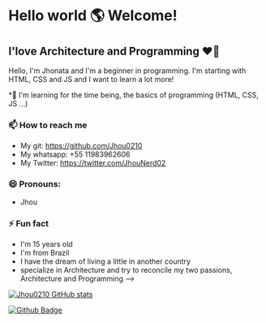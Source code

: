 # Hello world 🌎 Welcome!

## I'love Architecture and Programming ❤️📖

Hello, I'm Jhonata and I'm a beginner in programming. I'm starting with HTML, CSS and JS and I want to learn a lot more!

 *🌱 I'm learning for the time being, the basics of programming (HTML, CSS, JS ...)

### 📫 How to reach me
 * My git: https://github.com/Jhou0210
 * My whatsapp: +55 11983962606
 * My Twitter: https://twitter.com/JhouNerd02

### 😄 Pronouns: 
  * Jhou

### ⚡ Fun fact
 * I'm 15 years old
 *  I'm from Brazil
 *  I have the dream of living a little in another country
 *  specialize in Architecture and try to reconcile my two passions, Architecture and Programming
-->



[![Jhou0210 GitHub stats](https://github-readme-stats.vercel.app/api?username=Jhou0210)](https://github.com/Jhou0210/github-readme-stats)

[![Github Badge](https://img.shields.io/badge/-Github-000?style=flat-square&logo=Github&logoColor=white&link=https://github.com/Jhou0210)](https://github.com/Jhou0210)
